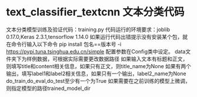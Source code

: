 # text_classifier_textcnn 文本分类代码
文本分类模型训练及验证代码：training.py
代码运行的环境要求：joblib 0.17.0,Keras  2.3.1,tensorflow 1.14.0
如果运行代码出错提示没有安装某个包，就在命令行输入以下命令 pip install 包名==版本号 -i https://pypi.tuna.tsinghua.edu.cn/simple
配置参数在Config类中设定。
data文件夹下为样例数据，可根据实际需要更改数据路径
如果输入文本有标题和正文，则填写title和content相关信息，如果只有正文，则title_name为None
如果有两个输出，填写label1和label2相关信息，如果只有一个输出，label2_name为None
do_train,do_eval,do_test至少有一个为True
如果需要在之前训练的模型上微调，则指定模型的路径trained_model_dir
